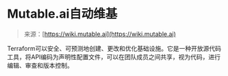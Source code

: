 <!--yml

分类：未分类

日期：2024-05-27 14:36:07

-->

# Mutable.ai自动维基

> 来源：[https://wiki.mutable.ai](https://wiki.mutable.ai)

Terraform可以安全、可预测地创建、更改和优化基础设施。它是一种开放源代码工具，将API编码为声明性配置文件，可以在团队成员之间共享，视为代码，进行编辑、审查和版本控制。
